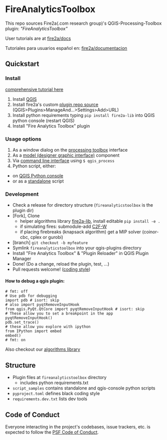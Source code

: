 # FireAnalyticsToolbox 

This repo sources Fire2a(.com research group)'s QGIS-Processing-Toolbox plugin: _"FireAnalyticsToolbox"_

User tutorials are at [fire2a/docs](https://fire2a.github.io/docs/)

Tutoriales para usuarios español en: [fire2a/documentacion](https://fire2a.github.io/documentacion/)

## Quickstart
### Install
[comprehensive tutorial here](https://fire2a.github.io/docs/qgis-toolbox)  
1. Install [QGIS](https://qgis.org/download/)
1. Install fire2a's custom [plugin repo source](https://fire2a.github.io/fire-analytics-qgis-processing-toolbox-plugin/plugins.xml) (QGIS>Plugins>ManageAnd...>Settings>Add>URL)
1. Install python requirements typing `pip install fire2a-lib` into QGIS python console (restart QGIS)
1. Install "Fire Analytics Toolbox" plugin  

### Usage options
1. As a window dialog on the [processing toolbox](https://docs.qgis.org/latest/en/docs/user_manual/processing/toolbox.html) interface  
1. As a [model (designer graphic interface)](https://docs.qgis.org/latest/en/docs/user_manual/processing/modeler.html) component  
1. Via [command line interface](https://docs.qgis.org/latest/en/docs/user_manual/processing/standalone) using `$ qgis_process`  
1. Python script, either:  
 - on [QGIS Python console](https://docs.qgis.org/latest/en/docs/user_manual/plugins/python_console.html)  
 - or as a [standalone](https://raw.githubusercontent.com/fdobad/fire-analytics-qgis-processing-toolbox-plugin/main/script_samples/standalone.py) script  

### Development
- Check a release for directory structure (`fireanalyticstoolbox` is the plugin dir)
- [Fork], Clone
  - helper algorithms library [fire2a-lib](https://www.github.com/fire2a/fire2a-lib/), install editable `pip install -e .`
  - if simulating fires: submodule-add [C2F-W](https://www.github.com/fire2a/C2F-W/)
  - if placing firebreaks (knapsack algorithm) get a MIP solver (coinor-cbc, cplex or gurobi)
- [branch] `git checkout -b myfeature`
- Symlink `fireanalyticstoolbox` into your qgis-plugins directory
- Install "Fire Analytics Toolbox" & "Plugin Reloader" in QGIS Plugin Manager
- Done! (Do a change, reload the plugin, test, ...)
- Pull requests welcome! ([coding style](https://github.com/fire2a/fire2a-lib/blob/main/coding_style.md))

#### How to debug a qgis plugin:

    # fmt: off
    # Use pdb for debugging
    import pdb # isort: skip
    # also import pyqtRemoveInputHook
    from qgis.PyQt.QtCore import pyqtRemoveInputHook # isort: skip
    # These allow you to set a breakpoint in the app
    pyqtRemoveInputHook()
    pdb.set_trace()
    # these allow you explore with ipython
    from IPython import embed
    embed()
    # fmt: on

Also checkout our [algorithms library](https://fire2a.github.io/docs/algo-lib)

## Structure
- Plugin files at `fireanalyticstoolbox` directory  
  - includes python requirements.txt  
- `script_samples` contains standalone and qgis-console python scripts  
- `pyproject.toml` defines black coding style  
-  `requirements.dev.txt` lists dev tools  

## Code of Conduct
Everyone interacting in the project's codebases, issue trackers, etc. is expected to follow the [PSF Code of Conduct](https://www.python.org/psf/conduct/).

